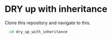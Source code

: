 # DRY up with inheritance

Clone this repository and navigate to this. 

```bash
  cd dry_up_with_inheritance
```

